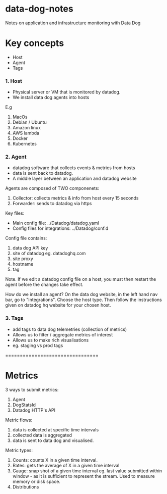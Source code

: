 # data-dog-notes
Notes on application and infrastructure monitoring with Data Dog

# Key concepts
- Host
- Agent
- Tags

### 1. Host
- Physical server or VM that is monitored by datadog. 
- We install data dog agents into hosts

E.g 
1. MacOs
2. Debian / Ubuntu
3. Amazon linux
4. AWS lambda 
5. Docker
6. Kubernetes

### 2. Agent
- datadog software that collects events & metrics from hosts
- data is sent back to datadog. 
- A middle layer between an application and datadog website

Agents are composed of TWO componenets:
1. Collector: collects metrics & info from host every 15 seconds
2. Forwarder: sends to datadog via https

Key files:
- Main config file: ../Datadog/datadog.yaml
- Config files for integrations: ../Datadog/conf.d 


Config file contains:
1. data dog API key
2. site of datadog eg. datadoghq.com
3. site proxy
4. hostname 
5. tag

Note. If we edit a datadog config file on a host, you must then restart the agent before the changes take effect.

How do we install an agent? 
On the data dog website, in the left hand nav bar, go to "Integrations". Choose the host type. Then follow the instructions given on datadog hq website for your chosen host. 

### 3. Tags
- add tags to data dog telemetries (collection of metrics)
- Allows us to filter / aggregate metrics of interest 
- Allows us to make rich visualisations 
- eg. staging vs prod tags

================================

# Metrics

3 ways to submit metrics:
1. Agent
2. DogStatsId
3. Datadog HTTP's API

Metric flows:
1. data is collected at specific time intervals
2. collected data is aggregated
3. data is sent to data dog and visualised.

Metric types:
1. Counts: counts X in a given time interval. 
2. Rates: gets the average of X in a given time interval
3. Gauge: snap shot of a given time interval eg. last value submitted within window - as it is sufficient to represent the stream. Used to measure memory or disk space. 
4. Distributions

